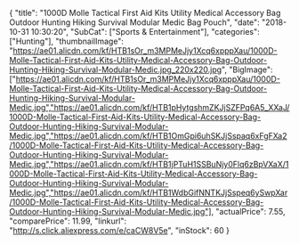 {
	"title": "1000D Molle Tactical First Aid Kits Utility Medical Accessory Bag Outdoor Hunting Hiking Survival Modular Medic Bag Pouch",
	"date": "2018-10-31 10:30:20",
	"SubCat": ["Sports & Entertainment"],
	"categories": ["Hunting"],
	"thumbnailImage": "https://ae01.alicdn.com/kf/HTB1sOr_m3MPMeJjy1Xcq6xpppXau/1000D-Molle-Tactical-First-Aid-Kits-Utility-Medical-Accessory-Bag-Outdoor-Hunting-Hiking-Survival-Modular-Medic.jpg_220x220.jpg",
	"BigImage": ["https://ae01.alicdn.com/kf/HTB1sOr_m3MPMeJjy1Xcq6xpppXau/1000D-Molle-Tactical-First-Aid-Kits-Utility-Medical-Accessory-Bag-Outdoor-Hunting-Hiking-Survival-Modular-Medic.jpg","https://ae01.alicdn.com/kf/HTB1pHytgshmZKJjSZFPq6A5_XXaJ/1000D-Molle-Tactical-First-Aid-Kits-Utility-Medical-Accessory-Bag-Outdoor-Hunting-Hiking-Survival-Modular-Medic.jpg","https://ae01.alicdn.com/kf/HTB1OmGpi6uhSKJjSspaq6xFgFXa2/1000D-Molle-Tactical-First-Aid-Kits-Utility-Medical-Accessory-Bag-Outdoor-Hunting-Hiking-Survival-Modular-Medic.jpg","https://ae01.alicdn.com/kf/HTB1jPTuH1SSBuNjy0Flq6zBpVXaX/1000D-Molle-Tactical-First-Aid-Kits-Utility-Medical-Accessory-Bag-Outdoor-Hunting-Hiking-Survival-Modular-Medic.jpg","https://ae01.alicdn.com/kf/HTB1WdbGifNNTKJjSspeq6ySwpXar/1000D-Molle-Tactical-First-Aid-Kits-Utility-Medical-Accessory-Bag-Outdoor-Hunting-Hiking-Survival-Modular-Medic.jpg"],
	"actualPrice": 7.55,
	"comparePrice": 11.99,
	"linkurl": "http://s.click.aliexpress.com/e/caCW8V5e",
	"inStock": 60
}
